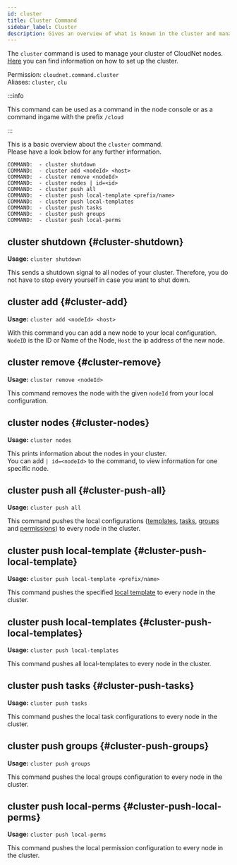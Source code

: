 ```yaml
---
id: cluster
title: Cluster Command
sidebar_label: Cluster
description: Gives an overview of what is known in the cluster and manages it.
---
```


The `cluster` command is used to manage your cluster of CloudNet nodes.  
[Here](../setup/cluster.md) you can find information on how to set up the cluster.

Permission: `cloudnet.command.cluster`  
Aliases: `cluster`, `clu`

:::info

This command can be used as a command in the node console or as a command ingame with the prefix `/cloud`

:::

This is a basic overview about the `cluster` command.  
Please have a look below for any further information.

```
COMMAND:  - cluster shutdown
COMMAND:  - cluster add <nodeId> <host>
COMMAND:  - cluster remove <nodeId>
COMMAND:  - cluster nodes | id=<id>
COMMAND:  - cluster push all
COMMAND:  - cluster push local-template <prefix/name>
COMMAND:  - cluster push local-templates
COMMAND:  - cluster push tasks
COMMAND:  - cluster push groups
COMMAND:  - cluster push local-perms
```

## cluster shutdown {#cluster-shutdown}

**Usage:** `cluster shutdown`

This sends a shutdown signal to all nodes of your cluster.
Therefore, you do not have to stop every yourself in case you want to shut down.

## cluster add {#cluster-add}

**Usage:** `cluster add <nodeId> <host>`

With this command you can add a new node to your local configuration.  
`NodeID` is the ID or Name of the Node, `Host` the ip address of the new node.

## cluster remove {#cluster-remove}

**Usage:** `cluster remove <nodeId>`

This command removes the node with the given `nodeId` from your local configuration.

## cluster nodes {#cluster-nodes}

**Usage:** `cluster nodes`

This prints information about the nodes in your cluster.  
You can add `| id=<nodeId>` to the command, to view information for one specific node.

## cluster push all {#cluster-push-all}

**Usage:** `cluster push all`

This command pushes the local configurations ([templates](../components/templates.md), [tasks](../components/tasks.md),
[groups](../components/groups.md) and [permissions](../modules/cloudperms.md)) to every node in the cluster.

## cluster push local-template {#cluster-push-local-template}

**Usage:** `cluster push local-template <prefix/name>`

This command pushes the specified [local template](../components/templates.md) to every node in the cluster.

## cluster push local-templates {#cluster-push-local-templates}

**Usage:** `cluster push local-templates`

This command pushes all local-templates to every node in the cluster.

## cluster push tasks {#cluster-push-tasks}

**Usage:** `cluster push tasks`

This command pushes the local task configurations to every node in the cluster.

## cluster push groups {#cluster-push-groups}

**Usage:** `cluster push groups`

This command pushes the local groups configuration to every node in the cluster.

## cluster push local-perms {#cluster-push-local-perms}

**Usage:** `cluster push local-perms`

This command pushes the local permission configuration to every node in the cluster.
